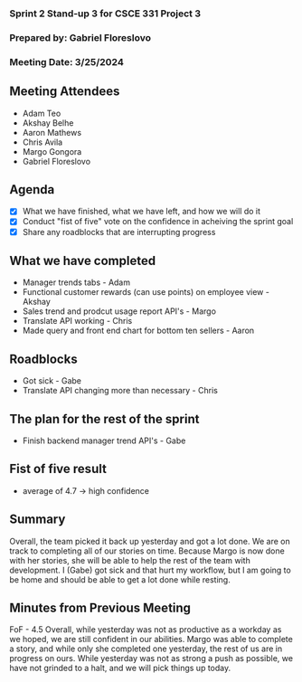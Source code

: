 ### Sprint 2 Stand-up 3 for CSCE 331 Project 3
### Prepared by: Gabriel Floreslovo
### Meeting Date: 3/25/2024

## Meeting Attendees
- Adam Teo
- Akshay Belhe
- Aaron Mathews
- Chris Avila
- Margo Gongora
- Gabriel Floreslovo

## Agenda
- [x] What we have finished, what we have left, and how we will do it
- [x] Conduct "fist of five" vote on the confidence in acheiving the sprint goal
- [x] Share any roadblocks that are interrupting progress 

## What we have completed
- Manager trends tabs - Adam
- Functional customer rewards (can use points) on employee view - Akshay
- Sales trend and prodcut usage report API's - Margo
- Translate API working - Chris
- Made query and front end chart for bottom ten sellers - Aaron

## Roadblocks
- Got sick - Gabe
- Translate API changing more than necessary - Chris

## The plan for the rest of the sprint
- Finish backend manager trend API's - Gabe

## Fist of five result 
- average of 4.7 -> high confidence

## Summary
Overall, the team picked it back up yesterday and got a lot done. We are on track to completing all of our stories on time. Because Margo is now done with her stories, she will be able to help the rest of the team with development. I (Gabe) got sick and that hurt my workflow, but I am going to be home and should be able to get a lot done while resting. 

## Minutes from Previous Meeting
FoF - 4.5
Overall, while yesterday was not as productive as a workday as we hoped, we are still confident in our abilities. Margo was able to complete a story, and while only she completed one yesterday, the rest of us are in progress on ours. While yesterday was not as strong a push as possible, we have not grinded to a halt, and we will pick things up today. 